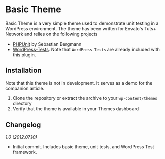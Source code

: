 # Basic Theme

Basic Theme is a very simple theme used to demonstrate unit testing in a WordPress environment. The theme has been written for Envato's Tuts+ Network and relies on the following projects

* [PHPUnit](https://github.com/sebastianbergmann/phpunit) by Sebastian Bergmann
* [WordPress-Tests](http://unit-test.svn.wordpress.org/trunk/). Note that `WordPress-Tests` are already included with this plugin.


## Installation

Note that this theme is not in development. It serves as a demo for the companion article.

1. Clone the repository or extract the archive to your `wp-content/themes` directory
1. Verify that the theme is available in your Themes dashboard

## Changelog

_1.0 (2012.07.10)_

* Initial commit. Includes basic theme, unit tests, and WordPress Test framework.